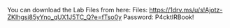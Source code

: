 You can download the Lab Files from here:
Files: https://1drv.ms/u/s!Ajotz-ZKIhgsi85yYno_qUX1J5TC_Q?e=fTso0y
Password: P4cktIRBook!
